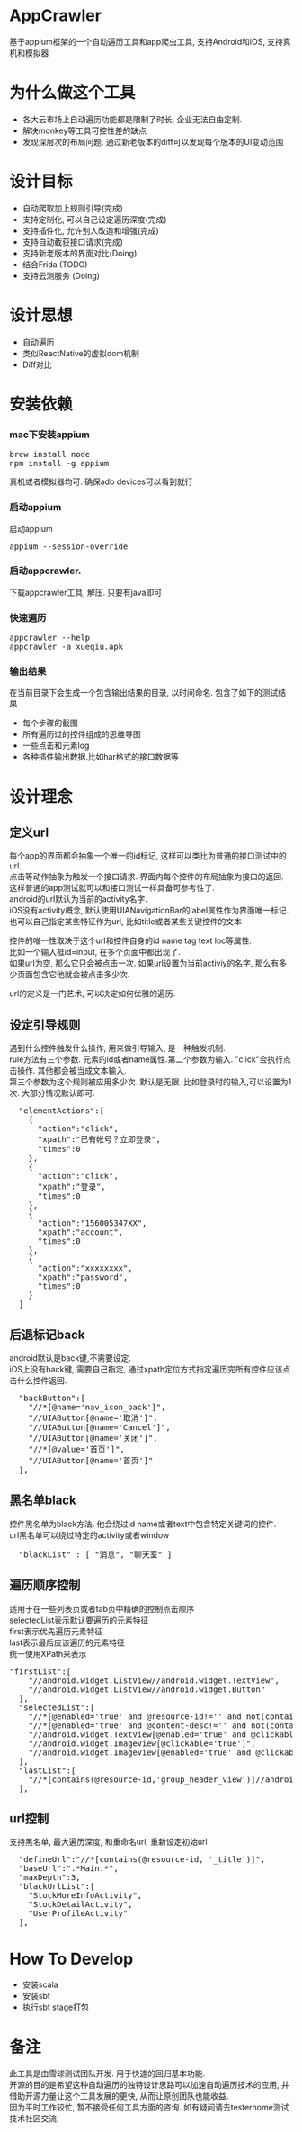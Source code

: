 # AppCrawler
基于appium框架的一个自动遍历工具和app爬虫工具, 支持Android和iOS, 支持真机和模拟器

# 为什么做这个工具
- 各大云市场上自动遍历功能都是限制了时长, 企业无法自由定制.
- 解决monkey等工具可控性差的缺点
- 发现深层次的布局问题. 通过新老版本的diff可以发现每个版本的UI变动范围

# 设计目标
- 自动爬取加上规则引导(完成)
- 支持定制化, 可以自己设定遍历深度(完成)
- 支持插件化, 允许别人改造和增强(完成)
- 支持自动截获接口请求(完成)
- 支持新老版本的界面对比(Doing)
- 结合Frida (TODO)
- 支持云测服务 (Doing)

# 设计思想
- 自动遍历
- 类似ReactNative的虚拟dom机制
- Diff对比

# 安装依赖
### mac下安装appium
<pre>
brew install node
npm install -g appium
</pre>
真机或者模拟器均可. 确保adb devices可以看到就行
### 启动appium
启动appium
<pre>
appium --session-override
</pre>
### 启动appcrawler.
下载appcrawler工具, 解压. 只要有java即可  
### 快速遍历
<pre>
appcrawler --help
appcrawler -a xueqiu.apk
</pre>

### 输出结果
在当前目录下会生成一个包含输出结果的目录, 以时间命名. 包含了如下的测试结果  

- 每个步骤的截图
- 所有遍历过的控件组成的思维导图
- 一些点击和元素log
- 各种插件输出数据.比如har格式的接口数据等

# 设计理念
## 定义url
每个app的界面都会抽象一个唯一的id标记, 这样可以类比为普通的接口测试中的url.  
点击等动作抽象为触发一个接口请求. 界面内每个控件的布局抽象为接口的返回.  
这样普通的app测试就可以和接口测试一样具备可参考性了.  
android的url默认为当前的activity名字.  
iOS没有activity概念, 默认使用UIANavigationBar的label属性作为界面唯一标记.    
也可以自己指定某些特征作为url, 比如title或者某些关键控件的文本

控件的唯一性取决于这个url和控件自身的id name tag text loc等属性.  
比如一个输入框id=input, 在多个页面中都出现了.  
如果url为空, 那么它只会被点击一次. 
如果url设置为当前activiy的名字, 那么有多少页面包含它他就会被点击多少次.  

url的定义是一门艺术, 可以决定如何优雅的遍历.  
## 设定引导规则
遇到什么控件触发什么操作, 用来做引导输入, 是一种触发机制.    
rule方法有三个参数. 元素的id或者name属性.第二个参数为输入. "click"会执行点击操作. 其他都会被当成文本输入.  
第三个参数为这个规则被应用多少次. 默认是无限. 比如登录时的输入,可以设置为1次. 大部分情况默认即可.  
<pre>
  "elementActions":[
    {
      "action":"click",
      "xpath":"已有帐号？立即登录",
      "times":0
    },
    {
      "action":"click",
      "xpath":"登录",
      "times":0
    },
    {
      "action":"156005347XX",
      "xpath":"account",
      "times":0
    },
    {
      "action":"xxxxxxxx",
      "xpath":"password",
      "times":0
    }
  ]
</pre>
## 后退标记back
android默认是back键,不需要设定.  
iOS上没有back键, 需要自己指定, 通过xpath定位方式指定遍历完所有控件应该点击什么控件返回. 
<pre>
  "backButton":[
    "//*[@name='nav_icon_back']",
    "//UIAButton[@name='取消']",
    "//UIAButton[@name='Cancel']",
    "//UIAButton[@name='关闭']",
    "//*[@value='首页']",
    "//UIAButton[@name='首页']"
  ],
</pre>
## 黑名单black
控件黑名单为black方法. 他会绕过id name或者text中包含特定关键词的控件.  
url黑名单可以绕过特定的activity或者window  
<pre>
  "blackList" : [ "消息", "聊天室" ]
</pre>
## 遍历顺序控制
适用于在一些列表页或者tab页中精确的控制点击顺序  
selectedList表示默认要遍历的元素特征  
first表示优先遍历元素特征  
last表示最后应该遍历的元素特征  
统一使用XPath来表示  
<pre>
"firstList":[
    "//android.widget.ListView//android.widget.TextView",
    "//android.widget.ListView//android.widget.Button"
  ],
  "selectedList":[
    "//*[@enabled='true' and @resource-id!='' and not(contains(name(), 'Layout'))]",
    "//*[@enabled='true' and @content-desc!='' and not(contains(name(), 'Layout'))]",
    "//android.widget.TextView[@enabled='true' and @clickable='true']",
    "//android.widget.ImageView[@clickable='true']",
    "//android.widget.ImageView[@enabled='true' and @clickable='true']"
  ],
  "lastList":[
    "//*[contains(@resource-id,'group_header_view')]//android.widget.TextView"
  ],
</pre>

## url控制
支持黑名单, 最大遍历深度, 和重命名url, 重新设定初始url  
<pre>
  "defineUrl":"//*[contains(@resource-id, '_title')]",
  "baseUrl":".*Main.*",
  "maxDepth":3,
  "blackUrlList":[
    "StockMoreInfoActivity",
    "StockDetailActivity",
    "UserProfileActivity"
  ],
</pre>

# How To Develop

- 安装scala
- 安装sbt
- 执行sbt stage打包

# 备注
此工具是由雪球测试团队开发. 用于快速的回归基本功能.  
开源的目的是希望这种自动遍历的独特设计思路可以加速自动遍历技术的应用, 并借助开源力量让这个工具发展的更快, 从而让原创团队也能收益.  
因为平时工作较忙, 暂不接受任何工具方面的咨询.  如有疑问请去testerhome测试技术社区交流. 